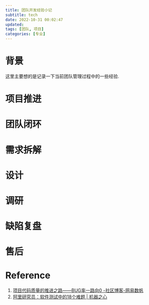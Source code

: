 ```yaml
---
title: 团队开发经验小记
subtitle: tech
date: 2022-10-31 00:02:47
updated:
tags: [团队, 项目]
categories: [专业]
---
```



# 背景

这里主要想的是记录一下当前团队管理过程中的一些经验.



# 项目推进


# 团队闭环





# 需求拆解

# 设计

# 调研




# 缺陷复盘

# 售后

# Reference
1. [项目代码质量的推进之路——BUG率一路向0 \-社区博客\-网易数帆](https://sq.sf.163.com/blog/article/186183308178898944)
2. [阿里研究员：软件测试中的18个难题 \| 机器之心](https://www.jiqizhixin.com/articles/2020-08-12-7)